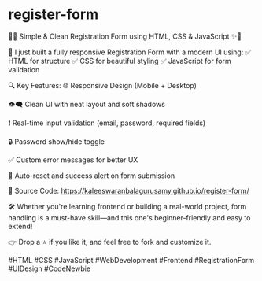 # register-form

🧾✨ Simple & Clean Registration Form using HTML, CSS & JavaScript ✨🧾

🚀 I just built a fully responsive Registration Form with a modern UI using:
✅ HTML for structure
✅ CSS for beautiful styling
✅ JavaScript for form validation

🔍 Key Features:
🌐 Responsive Design (Mobile + Desktop)

👁️‍🗨️ Clean UI with neat layout and soft shadows

❗ Real-time input validation (email, password, required fields)

🔒 Password show/hide toggle

✅ Custom error messages for better UX

🧼 Auto-reset and success alert on form submission

📂 Source Code: https://kaleeswaranbalagurusamy.github.io/register-form/

🛠️ Whether you're learning frontend or building a real-world project, form handling is a must-have skill—and this one's beginner-friendly and easy to extend!

👉 Drop a ⭐ if you like it, and feel free to fork and customize it.

#HTML #CSS #JavaScript #WebDevelopment #Frontend #RegistrationForm #UIDesign #CodeNewbie
